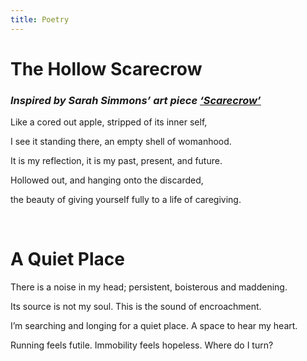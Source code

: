 ```yaml
---
title: Poetry
---
```


# The Hollow Scarecrow
### <i>Inspired by Sarah Simmons’ art piece [<u>‘Scarecrow’</u>](https://www.anthropologyofmotherhood.com/sarah-simmons)</i>

Like a cored out apple, stripped of its inner self,

I see it standing there, an empty shell of womanhood.

It is my reflection, it is my past, present, and future.

Hollowed out, and hanging onto the discarded,

the beauty of giving yourself fully to a life of caregiving.

<br>

# A Quiet Place

There is a noise in my head; persistent, boisterous and maddening.

Its source is not my soul. This is the sound of encroachment.

I’m searching and longing for a quiet place. A space to hear my heart.

Running feels futile. Immobility feels hopeless. Where do I turn?
